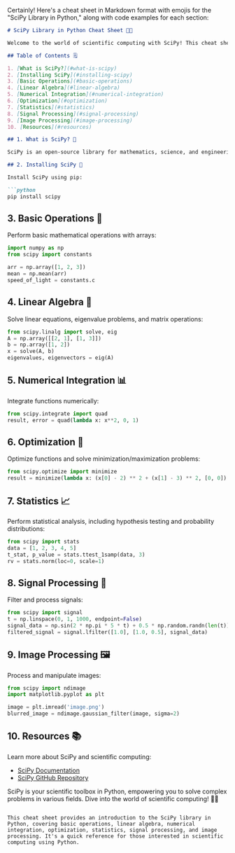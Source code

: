 Certainly! Here's a cheat sheet in Markdown format with emojis for the "SciPy Library in Python," along with code examples for each section:

```markdown
# SciPy Library in Python Cheat Sheet 🧪🐍

Welcome to the world of scientific computing with SciPy! This cheat sheet will guide you through essential features of the SciPy library and provide code examples for better understanding. Don't forget to follow the author, [Fardeen Ahmad Khan](https://github.com/I-Fardeen), for more Python insights and scientific exploration! 🌟

## Table of Contents 🗒️

1. [What is SciPy?](#what-is-scipy)
2. [Installing SciPy](#installing-scipy)
3. [Basic Operations](#basic-operations)
4. [Linear Algebra](#linear-algebra)
5. [Numerical Integration](#numerical-integration)
6. [Optimization](#optimization)
7. [Statistics](#statistics)
8. [Signal Processing](#signal-processing)
9. [Image Processing](#image-processing)
10. [Resources](#resources)

## 1. What is SciPy? 🧪

SciPy is an open-source library for mathematics, science, and engineering. It builds on the NumPy library and provides additional functionality for a wide range of scientific computing tasks.

## 2. Installing SciPy 🚀

Install SciPy using pip:

```python
pip install scipy
```

## 3. Basic Operations 🧮

Perform basic mathematical operations with arrays:

```python
import numpy as np
from scipy import constants

arr = np.array([1, 2, 3])
mean = np.mean(arr)
speed_of_light = constants.c
```

## 4. Linear Algebra 🧮

Solve linear equations, eigenvalue problems, and matrix operations:

```python
from scipy.linalg import solve, eig
A = np.array([[2, 1], [1, 3]])
b = np.array([1, 2])
x = solve(A, b)
eigenvalues, eigenvectors = eig(A)
```

## 5. Numerical Integration 📊

Integrate functions numerically:

```python
from scipy.integrate import quad
result, error = quad(lambda x: x**2, 0, 1)
```

## 6. Optimization 🎯

Optimize functions and solve minimization/maximization problems:

```python
from scipy.optimize import minimize
result = minimize(lambda x: (x[0] - 2) ** 2 + (x[1] - 3) ** 2, [0, 0])
```

## 7. Statistics 📈

Perform statistical analysis, including hypothesis testing and probability distributions:

```python
from scipy import stats
data = [1, 2, 3, 4, 5]
t_stat, p_value = stats.ttest_1samp(data, 3)
rv = stats.norm(loc=0, scale=1)
```

## 8. Signal Processing 🎵

Filter and process signals:

```python
from scipy import signal
t = np.linspace(0, 1, 1000, endpoint=False)
signal_data = np.sin(2 * np.pi * 5 * t) + 0.5 * np.random.randn(len(t))
filtered_signal = signal.lfilter([1.0], [1.0, 0.5], signal_data)
```

## 9. Image Processing 🖼️

Process and manipulate images:

```python
from scipy import ndimage
import matplotlib.pyplot as plt

image = plt.imread('image.png')
blurred_image = ndimage.gaussian_filter(image, sigma=2)
```

## 10. Resources 📚

Learn more about SciPy and scientific computing:

- [SciPy Documentation](https://docs.scipy.org/doc/scipy/reference/)
- [SciPy GitHub Repository](https://github.com/scipy/scipy)

SciPy is your scientific toolbox in Python, empowering you to solve complex problems in various fields. Dive into the world of scientific computing! 🧪🐍
```

This cheat sheet provides an introduction to the SciPy library in Python, covering basic operations, linear algebra, numerical integration, optimization, statistics, signal processing, and image processing. It's a quick reference for those interested in scientific computing using Python.

